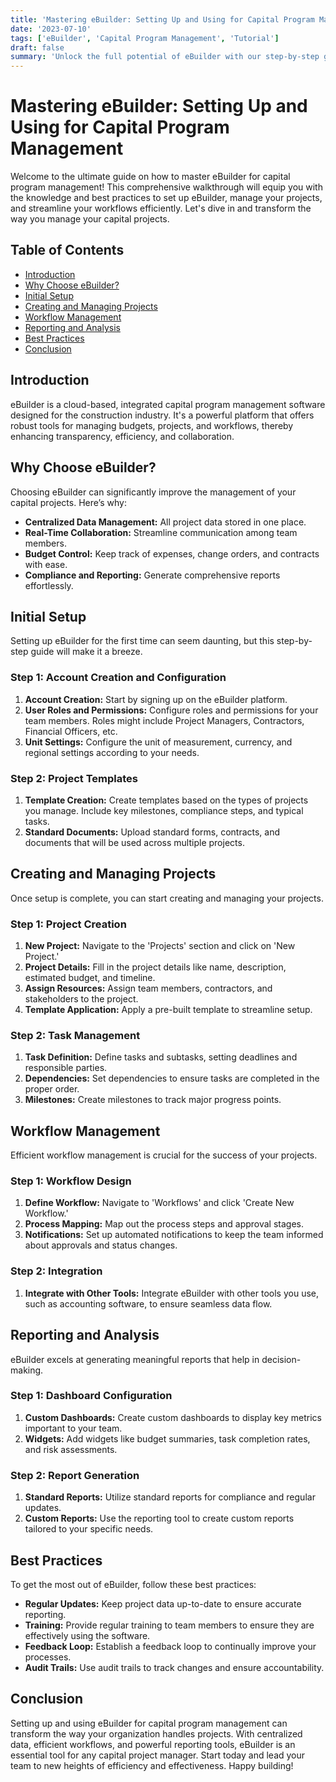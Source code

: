 ```yaml
---
title: 'Mastering eBuilder: Setting Up and Using for Capital Program Management'
date: '2023-07-10'
tags: ['eBuilder', 'Capital Program Management', 'Tutorial']
draft: false
summary: 'Unlock the full potential of eBuilder with our step-by-step guide to setting up and managing your capital programs efficiently.'
---
```


# Mastering eBuilder: Setting Up and Using for Capital Program Management

Welcome to the ultimate guide on how to master eBuilder for capital program management! This comprehensive walkthrough will equip you with the knowledge and best practices to set up eBuilder, manage your projects, and streamline your workflows efficiently. Let's dive in and transform the way you manage your capital projects.

## Table of Contents

- [Introduction](#introduction)
- [Why Choose eBuilder?](#why-choose-ebuilder)
- [Initial Setup](#initial-setup)
- [Creating and Managing Projects](#creating-and-managing-projects)
- [Workflow Management](#workflow-management)
- [Reporting and Analysis](#reporting-and-analysis)
- [Best Practices](#best-practices)
- [Conclusion](#conclusion)

## Introduction

eBuilder is a cloud-based, integrated capital program management software designed for the construction industry. It's a powerful platform that offers robust tools for managing budgets, projects, and workflows, thereby enhancing transparency, efficiency, and collaboration. 

## Why Choose eBuilder?

Choosing eBuilder can significantly improve the management of your capital projects. Here’s why:

- **Centralized Data Management:** All project data stored in one place.
- **Real-Time Collaboration:** Streamline communication among team members.
- **Budget Control:** Keep track of expenses, change orders, and contracts with ease.
- **Compliance and Reporting:** Generate comprehensive reports effortlessly.

## Initial Setup

Setting up eBuilder for the first time can seem daunting, but this step-by-step guide will make it a breeze.

### Step 1: Account Creation and Configuration

1. **Account Creation:** Start by signing up on the eBuilder platform.
2. **User Roles and Permissions:** Configure roles and permissions for your team members. Roles might include Project Managers, Contractors, Financial Officers, etc.
3. **Unit Settings:** Configure the unit of measurement, currency, and regional settings according to your needs.

### Step 2: Project Templates

1. **Template Creation:** Create templates based on the types of projects you manage. Include key milestones, compliance steps, and typical tasks.
2. **Standard Documents:** Upload standard forms, contracts, and documents that will be used across multiple projects.

## Creating and Managing Projects

Once setup is complete, you can start creating and managing your projects.

### Step 1: Project Creation

1. **New Project:** Navigate to the 'Projects' section and click on 'New Project.'
2. **Project Details:** Fill in the project details like name, description, estimated budget, and timeline.
3. **Assign Resources:** Assign team members, contractors, and stakeholders to the project.
4. **Template Application:** Apply a pre-built template to streamline setup.

### Step 2: Task Management

1. **Task Definition:** Define tasks and subtasks, setting deadlines and responsible parties.
2. **Dependencies:** Set dependencies to ensure tasks are completed in the proper order.
3. **Milestones:** Create milestones to track major progress points.

## Workflow Management

Efficient workflow management is crucial for the success of your projects.

### Step 1: Workflow Design

1. **Define Workflow:** Navigate to 'Workflows' and click 'Create New Workflow.'
2. **Process Mapping:** Map out the process steps and approval stages.
3. **Notifications:** Set up automated notifications to keep the team informed about approvals and status changes.

### Step 2: Integration

1. **Integrate with Other Tools:** Integrate eBuilder with other tools you use, such as accounting software, to ensure seamless data flow.

## Reporting and Analysis

eBuilder excels at generating meaningful reports that help in decision-making.

### Step 1: Dashboard Configuration

1. **Custom Dashboards:** Create custom dashboards to display key metrics important to your team.
2. **Widgets:** Add widgets like budget summaries, task completion rates, and risk assessments.

### Step 2: Report Generation

1. **Standard Reports:** Utilize standard reports for compliance and regular updates.
2. **Custom Reports:** Use the reporting tool to create custom reports tailored to your specific needs.

## Best Practices

To get the most out of eBuilder, follow these best practices:

- **Regular Updates:** Keep project data up-to-date to ensure accurate reporting.
- **Training:** Provide regular training to team members to ensure they are effectively using the software.
- **Feedback Loop:** Establish a feedback loop to continually improve your processes.
- **Audit Trails:** Use audit trails to track changes and ensure accountability.

## Conclusion

Setting up and using eBuilder for capital program management can transform the way your organization handles projects. With centralized data, efficient workflows, and powerful reporting tools, eBuilder is an essential tool for any capital project manager. Start today and lead your team to new heights of efficiency and effectiveness. Happy building!